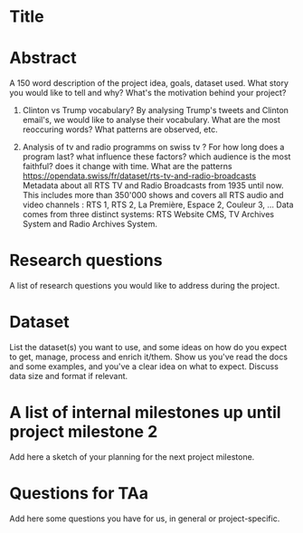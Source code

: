 # Title

# Abstract
A 150 word description of the project idea, goals, dataset used. What story you would like to tell and why? What's the motivation behind your project?

1. Clinton vs Trump vocabulary? By analysing Trump's tweets and Clinton email's, we would like to analyse their vocabulary. What are the most reoccuring words? What patterns are observed, etc. 

2. Analysis of tv and radio programms on swiss tv ? For how long does a program last? what influence these factors? which audience is the most faithful? does it change with time. What are the patterns
https://opendata.swiss/fr/dataset/rts-tv-and-radio-broadcasts  
Metadata about all RTS TV and Radio Broadcasts from 1935 until now. This includes more than 350'000 shows and covers all RTS audio and video channels : RTS 1, RTS 2, La Première, Espace 2, Couleur 3, … Data comes from three distinct systems: RTS Website CMS, TV Archives System and Radio Archives System.



# Research questions
A list of research questions you would like to address during the project. 

# Dataset
List the dataset(s) you want to use, and some ideas on how do you expect to get, manage, process and enrich it/them. Show us you've read the docs and some examples, and you've a clear idea on what to expect. Discuss data size and format if relevant.


# A list of internal milestones up until project milestone 2
Add here a sketch of your planning for the next project milestone.

# Questions for TAa
Add here some questions you have for us, in general or project-specific.
